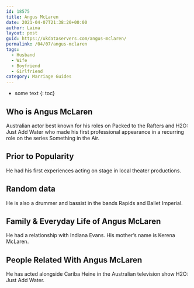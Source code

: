 ```yaml
---
id: 18575
title: Angus McLaren
date: 2021-04-07T21:38:20+00:00
author: Laima
layout: post
guid: https://ukdataservers.com/angus-mclaren/
permalink: /04/07/angus-mclaren
tags:
  - Husband
  - Wife
  - Boyfriend
  - Girlfriend
category: Marriage Guides
---
```


* some text
{: toc}


## Who is Angus McLaren
                  
                  
                  
Australian actor best known for his roles on Packed to the Rafters and H2O: Just Add Water who made his first professional appearance in a recurring role on the series Something in the Air. 
                  
              
            
              
            
                
                
                
## Prior to Popularity
                  
                  
                  
He had his first experiences acting on stage in local theater productions.
                  
              
            
              
            
                
                
                
## Random data
                  
                  
                  
He is also a drummer and bassist in the bands Rapids and Ballet Imperial.
                  
              
            
              
            
                
                
                
## Family & Everyday Life of Angus McLaren
                  
                  
                  
He had a relationship with Indiana Evans. His mother&#8217;s name is Kerena McLaren.
                  
              
            
              
            
                
                
                
## People Related With Angus McLaren
                  
                  
                  
He has acted alongside Cariba Heine in the Australian television show H2O: Just Add Water.
                  
              
            
              
            
                
              
            
              
              
            
            
              
            
          
          
          